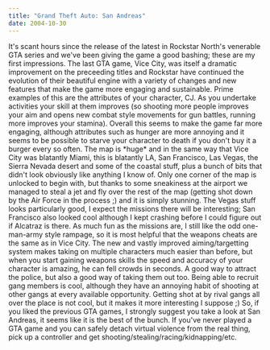 ```yaml
---
title: "Grand Theft Auto: San Andreas"
date: 2004-10-30
---
```


It's scant hours since the release of the latest in Rockstar North's venerable GTA series and we've been giving the game a good bashing; these are my first impressions.
The last GTA game, Vice City, was itself a dramatic improvement on the preceeding titles and Rockstar have continued the evolution of their beautiful engine with a variety of changes and new features that make the game more engaging and sustainable.
Prime examples of this are the attributes of your character, CJ. As you undertake activities your skill at them improves (so shooting more people improves your aim and opens new combat style movements for gun battles, running more improves your stamina). Overall this seems to make the game far more engaging, although attributes such as hunger are more annoying and it seems to be possible to starve your character to death if you don't buy it a burger every so often.
The map is \*huge\* and in the same way that Vice City was blatantly Miami, this is blatantly LA, San Francisco, Las Vegas, the Sierra Nevada desert and some of the coastal stuff, plus a bunch of bits that didn't look obviously like anything I know of. Only one corner of the map is unlocked to begin with, but thanks to some sneakiness at the airport we managed to steal a jet and fly over the rest of the map (getting shot down by the Air Force in the process ;) and it is simply stunning. The Vegas stuff looks particularly good, I expect the missions there will be interesting; San Francisco also looked cool although I kept crashing before I could figure out if Alcatraz is there.
As much fun as the missions are, I still like the odd one-man-army style rampage, so it is most helpful that the weapons cheats are the same as in Vice City. The new and vastly improved aiming/targetting system makes taking on multiple characters much easier than before, but when you start gaining weapons skills the speed and accuracy of your character is amazing, he can fell crowds in seconds. A good way to attract the police, but also a good way of taking them out too.
Being able to recruit gang members is cool, although they have an annoying habit of shooting at other gangs at every available opportunity. Getting shot at by rival gangs all over the place is not cool, but it makes it more interesting I suppose ;)
So, if you liked the previous GTA games, I strongly suggest you take a look at San Andreas, it seems like it is the best of the bunch. If you've never played a GTA game and you can safely detach virtual violence from the real thing, pick up a controller and get shooting/stealing/racing/kidnapping/etc.
